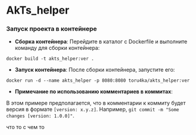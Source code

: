 # AkTs_helper

### Запуск проекта в контейнере
- **Сборка контейнера**: Перейдите в каталог с Dockerfile и выполните команду для сборки контейнера:
```shell
docker build -t akts_helper:ver .
```

- **Запуск контейнера**: После сборки контейнера, запустите его:
```shell
docker run -d --name akts_helper -p 8080:8080 toru4ka/akts_helper:ver
```

- **Примечание по использованию комментариев в коммитах**:

В этом примере предполагается, что в комментарии к коммиту будет версия в формате `[version: x.y.z]`.
Например, `git commit -m "Some changes [version: 1.0.0]"`.

что то с чем то
